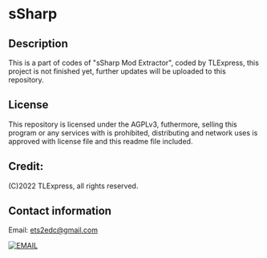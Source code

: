 # sSharp

## Description

This is a part of codes of "sSharp Mod Extractor", coded by TLExpress, this project is not finished yet, further updates will be uploaded to this repository.

## License

This repository is licensed under the AGPLv3, futhermore, selling this program or any services with is prohibited, distributing and network uses is approved with license file and this readme file included.

## Credit: 
(C)2022 TLExpress, all rights reserved.

## Contact information

Email: ets2edc@gmail.com

[![EMAIL](https://tlexpress.github.io/CGhws/index_files/email_thumb.png)](mailto:ets2edc@gmail.com)